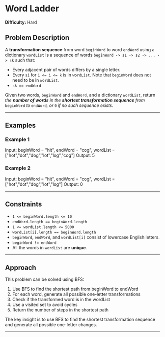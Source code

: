# Word Ladder

**Difficulty:** Hard

## Problem Description

A **transformation sequence** from word `beginWord` to word `endWord` using a dictionary `wordList` is a sequence of words `beginWord -> s1 -> s2 -> ... -> sk` such that:

- Every adjacent pair of words differs by a single letter.
- Every `si` for `1 <= i <= k` is in `wordList`. Note that `beginWord` does not need to be in `wordList`.
- `sk == endWord`

Given two words, `beginWord` and `endWord`, and a dictionary `wordList`, return *the **number of words** in the **shortest transformation sequence** from* `beginWord` *to* `endWord`*, or* `0` *if no such sequence exists*.

---

## Examples

### Example 1
Input: beginWord = "hit", endWord = "cog", wordList = ["hot","dot","dog","lot","log","cog"]
Output: 5

### Example 2
Input: beginWord = "hit", endWord = "cog", wordList = ["hot","dot","dog","lot","log"]
Output: 0

---

## Constraints

- `1 <= beginWord.length <= 10`
- `endWord.length == beginWord.length`
- `1 <= wordList.length <= 5000`
- `wordList[i].length == beginWord.length`
- `beginWord`, `endWord`, and `wordList[i]` consist of lowercase English letters.
- `beginWord != endWord`
- All the words in `wordList` are **unique**.

---

## Approach

This problem can be solved using BFS:
1. Use BFS to find the shortest path from beginWord to endWord
2. For each word, generate all possible one-letter transformations
3. Check if the transformed word is in the wordList
4. Use a visited set to avoid cycles
5. Return the number of steps in the shortest path

The key insight is to use BFS to find the shortest transformation sequence and generate all possible one-letter changes.

---
